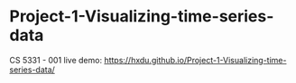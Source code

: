# Project-1-Visualizing-time-series-data
CS 5331 - 001 
live demo: https://hxdu.github.io/Project-1-Visualizing-time-series-data/
